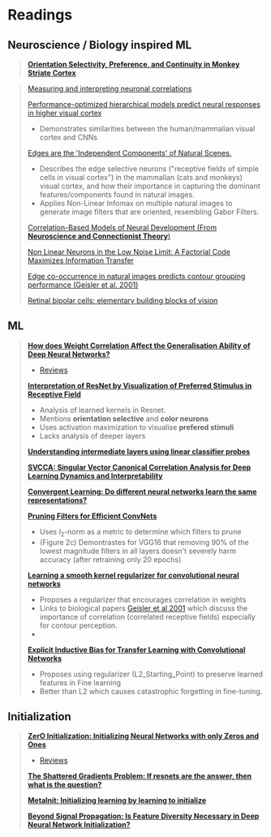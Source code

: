 # Readings 

## Neuroscience / Biology inspired ML

> [**Orientation Selectivity, Preference, and Continuity in Monkey Striate Cortex**](https://www.jneurosci.org/content/jneuro/12/8/3139.full.pdf)

> [Measuring and interpreting neuronal correlations](http://www.marlenecohen.com/pubs/CohenKohn2011.pdf)
> 
> [Performance-optimized hierarchical models predict neural responses in higher visual cortex](https://www.pnas.org/doi/full/10.1073/pnas.1403112111)
>   - Demonstrates similarities between the human/mammalian visual cortex and CNNs
>
>  [Edges are the 'Independent Components' of Natural Scenes. ](https://papers.nips.cc/paper_files/paper/1996/file/f9be311e65d81a9ad8150a60844bb94c-Paper.pdf)
>   - Describes the edge selective neurons ("receptive fields of simple cells in visual cortex") in the mammalian (cats and monkeys) visual cortex, and how their importance in capturing the dominant features/components found in natural images.
>   - Applies Non-Linear Infomax on multiple natural images to generate image filters that are oriented,  resembling Gabor Filters.
>
>  [Correlation-Based Models of Neural Development (From **Neuroscience and Connectionist Theory**)](https://www.taylorfrancis.com/chapters/edit/10.4324/9780203762981-7/correlation-based-models-neural-development-kenneth-miller)
>
>  [Non Linear Neurons in the Low Noise Limit: A Factorial Code Maximizes Information Transfer](https://www.researchgate.net/publication/2429553_Non_Linear_Neurons_in_the_Low_Noise_Limit_A_Factorial_Code_Maximizes_Information_Transfer)
>
>  [Edge co-occurrence in natural images predicts contour grouping performance (Geisler et al. 2001)](https://pubmed.ncbi.nlm.nih.gov/11248261/)
>
>  [Retinal bipolar cells: elementary building blocks of vision](https://www.nature.com/articles/nrn3783#Abs)

## ML

> [**How does Weight Correlation Affect the Generalisation Ability of Deep Neural Networks?**](https://proceedings.neurips.cc/paper/2020/file/f48c04ffab49ff0e5d1176244fdfb65c-Paper.pdf)
>  - [Reviews](https://proceedings.neurips.cc/paper/2020/file/f48c04ffab49ff0e5d1176244fdfb65c-Review.html)
>    
> [**Interpretation of ResNet by Visualization of Preferred Stimulus in Receptive Field**](https://arxiv.org/abs/2006.01645.pdf)
>   - Analysis of learned kernels in Resnet.
>   - Mentions **orientation selective** and **color neurons**
>   - Uses activation maximization to visualise **prefered stimuli**
>   - Lacks analysis of deeper layers
>
> [**Understanding intermediate layers using linear classifier probes**](https://arxiv.org/abs/1610.01644.pdf)
>
> [**SVCCA: Singular Vector Canonical Correlation Analysis for Deep Learning Dynamics and Interpretability**](https://arxiv.org/abs/1706.05806)
>
> [**Convergent Learning: Do different neural networks learn the same representations?**](https://arxiv.org/abs/1511.07543)
>
> [**Pruning Filters for Efficient ConvNets**](https://arxiv.org/abs/1608.08710)
>   - Uses $l_2$-norm as a metric to determine which filters to prune
>   - (Figure 2c) Demontrastes for VGG16 that removing 90% of the lowest magnitude filters in all layers doesn't severely harm accuracy (after retraining only 20 epochs)
>
> [**Learning a smooth kernel regularizer for convolutional neural networks**](https://cims.nyu.edu/~brenden/papers/FeinmanLake2019CogSci.pdf)
>   - Proposes a regularizer that encourages correlation in weights
>   - Links to biological papers [Geisler et al 2001](https://pubmed.ncbi.nlm.nih.gov/11248261/) which discuss the importance of correlation (correlated receptive fields) especially for contour perception.
>   - 
> [**Explicit Inductive Bias for Transfer Learning with Convolutional Networks**](https://arxiv.org/pdf/1802.01483)
>   - Proposes using regularizer (L2_Starting_Point) to preserve learned features in Fine learning
>   - Better than L2 which causes catastrophic forgetting in fine-tuning.
> 

## Initialization 

> [**ZerO Initialization: Initializing Neural Networks with only Zeros and Ones**](https://arxiv.org/abs/2110.12661)
>  - [Reviews](https://openreview.net/forum?id=1AxQpKmiTc)
>    
> [**The Shattered Gradients Problem: If resnets are the answer, then what is the question?**](https://proceedings.mlr.press/v70/balduzzi17b/balduzzi17b.pdf)
> 
> [**MetaInit: Initializing learning by learning to initialize**](https://papers.nips.cc/paper_files/paper/2019/file/876e8108f87eb61877c6263228b67256-Paper.pdf)
>
> [**Beyond Signal Propagation: Is Feature Diversity Necessary in Deep Neural Network Initialization?**](https://arxiv.org/abs/2007.01038)

